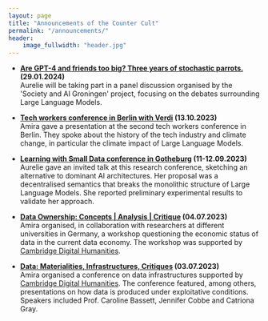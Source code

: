 ```yaml
---
layout: page
title: "Announcements of the Counter Cult"
permalink: "/announcements/"
header:
    image_fullwidth: "header.jpg"
---
```


* **[Are GPT-4 and friends too big? Three years of stochastic parrots.](https://saai-groningen.github.io/) (29.01.2024)**<br>
Aurelie will be taking part in a panel discussion organised by the 'Society and AI Groningen' project, focusing on the debates surrounding Large Language Models.

* **[Tech workers conference in Berlin with Verdi](https://bb.verdi.de/themen/++co++56347bde-6bfb-11ee-867b-001a4a160110) (13.10.2023)**<br>
Amira gave a presentation at the second tech workers conference in Berlin. They spoke about the history of the tech industry and climate change, in particular the climate impact of Large Language Models.

* **[Learning with Small Data conference in Gotheburg](https://sites.google.com/view/learning-with-small-data/home) (11-12.09.2023)**<br>
Aurelie gave an invited talk at this research conference, sketching an alternative to dominant AI architectures. Her proposal was a decentralised semantics that breaks the monolithic structure of Large Language Models. She reported preliminary experimental results to validate her approach.

* **[Data Ownership: Concepts | Analysis | Critique](https://www.cdh.cam.ac.uk/events/36684/) (04.07.2023)**<br>
Amira organised, in collaboration with researchers at different universities in Germany, a workshop questioning the economic status of data in the current data economy. The workshop was supported by [Cambridge Digital Humanities](https://www.cdh.cam.ac.uk/).

* **[Data: Materialities, Infrastructures, Critiques](https://www.cdh.cam.ac.uk/events/36108/) (03.07.2023)**<br>
Amira organised a conference on data infrastructures supported by [Cambridge Digital Humanities](https://www.cdh.cam.ac.uk/). The conference featured, among others, presentations on how data is produced under exploitative conditions. Speakers included Prof. Caroline Bassett, Jennifer Cobbe and Catriona Gray.

